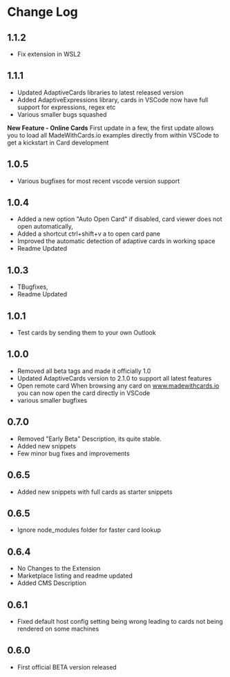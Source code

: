 # Change Log

## 1.1.2
 - Fix extension in WSL2
## 1.1.1
 - Updated AdaptiveCards libraries to latest released version
 - Added AdaptiveExpressions library, cards in VSCode now have full support for expressions, regex etc
 - Various smaller bugs squashed

 **New Feature - Online Cards**
 First update in a few, the first update allows you to load all MadeWithCards.io examples directly from within VSCode to get a
 kickstart in Card development

## 1.0.5
 - Various bugfixes for most recent vscode version support
## 1.0.4
 - Added a new option "Auto Open Card" if disabled, card viewer does not open automatically,
 - Added a shortcut ctrl+shift+v a to open card pane
 - Improved the automatic detection of adaptive cards in working space
 - Readme Updated
## 1.0.3
 - TBugfixes,
 - Readme Updated
## 1.0.1
 - Test cards by sending them to your own Outlook

## 1.0.0
 - Removed all beta tags and made it officially 1.0
 - Updated AdaptiveCards version to 2.1.0 to support all latest features
 - Open remote card
   When browsing any card on www.madewithcards.io you can now open the card directly in VSCode
 - various smaller bugfixes
## 0.7.0
 - Removed "Early Beta" Description, its quite stable. 
 - Added new snippets
 - Few minor bug fixes and improvements
## 0.6.5
 - Added new snippets with full cards as starter snippets
## 0.6.5
 - Ignore node_modules folder for faster card lookup
## 0.6.4
 - No Changes to the Extension
 - Marketplace listing and readme updated
 - Added CMS Description
## 0.6.1
 - Fixed default host config setting being wrong leading to cards not being rendered on some machines
## 0.6.0
 - First official BETA version released
